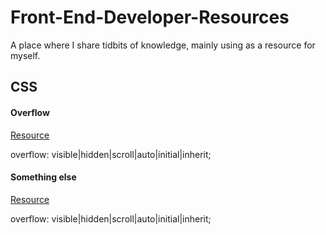 # Front-End-Developer-Resources
A place where I share tidbits of knowledge, mainly using as a resource for myself.


## CSS
#### Overflow
[Resource](http://www.w3schools.com/cssref/pr_pos_overflow.asp)

overflow: visible|hidden|scroll|auto|initial|inherit;

#### Something else
[Resource](http://www.w3schools.com/cssref/pr_pos_overflow.asp)

overflow: visible|hidden|scroll|auto|initial|inherit;